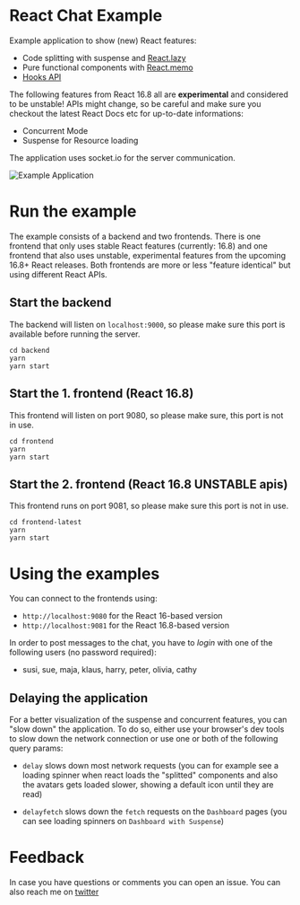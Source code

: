 # React Chat Example

Example application to show (new) React features:

- Code splitting with suspense and [React.lazy](https://reactjs.org/docs/code-splitting.html#reactlazy)
- Pure functional components with [React.memo](https://reactjs.org/docs/react-api.html#reactmemo)
- [Hooks API](https://reactjs.org/docs/hooks-intro.html)

The following features from React 16.8 all are **experimental** and considered to be unstable! APIs might change, so be careful and make sure you checkout the latest React Docs etc for up-to-date informations:

- Concurrent Mode
- Suspense for Resource loading

The application uses socket.io for the server communication.

![Example Application](react-chat-app.gif)

# Run the example

The example consists of a backend and two frontends. There is one frontend that only uses stable React features (currently: 16.8) and one frontend that also uses unstable, experimental features from the upcoming 16.8+ React releases. Both frontends are more or less "feature identical" but using different React APIs.

## Start the backend

The backend will listen on `localhost:9000`, so please make sure this port is available before running the server.

```
cd backend
yarn
yarn start
```

## Start the 1. frontend (React 16.8)

This frontend will listen on port 9080, so please make sure, this port is not in use.

```
cd frontend
yarn
yarn start
```

## Start the 2. frontend (React 16.8 UNSTABLE apis)

This frontend runs on port 9081, so please make sure this port is not in use.

```
cd frontend-latest
yarn
yarn start
```

# Using the examples

You can connect to the frontends using:

- `http://localhost:9080` for the React 16-based version
- `http://localhost:9081` for the React 16.8-based version

In order to post messages to the chat, you have to _login_ with one of the following users (no password required):

- susi, sue, maja, klaus, harry, peter, olivia, cathy

## Delaying the application

For a better visualization of the suspense and concurrent features, you can "slow down" the application. To do so, either use your browser's dev tools to slow down the network connection or use one or both of the following query params:

- `delay` slows down most network requests (you can for example see a loading spinner when react loads the "splitted" components and also the avatars gets loaded slower, showing a default icon until they are read)

- `delayfetch` slows down the `fetch` requests on the `Dashboard` pages (you can see loading spinners on `Dashboard with Suspense`)

# Feedback

In case you have questions or comments you can open an issue. You can also reach me on [twitter](https://twitter.com/nilshartmann)
